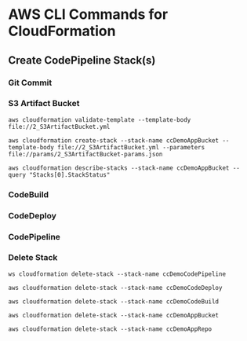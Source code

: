 # AWS CLI Commands for CloudFormation #

## Create CodePipeline Stack(s) ##

### Git Commit ###

### S3 Artifact Bucket ###

```
aws cloudformation validate-template --template-body file://2_S3ArtifactBucket.yml 

aws cloudformation create-stack --stack-name ccDemoAppBucket --template-body file://2_S3ArtifactBucket.yml --parameters file://params/2_S3ArtifactBucket-params.json 

aws cloudformation describe-stacks --stack-name ccDemoAppBucket --query "Stacks[0].StackStatus"
```

### CodeBuild ###


### CodeDeploy ###

### CodePipeline ###

### Delete Stack ###

```
ws cloudformation delete-stack --stack-name ccDemoCodePipeline

aws cloudformation delete-stack --stack-name ccDemoCodeDeploy

aws cloudformation delete-stack --stack-name ccDemoCodeBuild

aws cloudformation delete-stack --stack-name ccDemoAppBucket

aws cloudformation delete-stack --stack-name ccDemoAppRepo
```